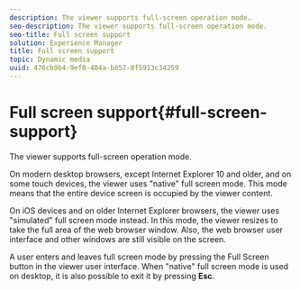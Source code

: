 ```yaml
---
description: The viewer supports full-screen operation mode.
seo-description: The viewer supports full-screen operation mode.
seo-title: Full screen support
solution: Experience Manager
title: Full screen support
topic: Dynamic media
uuid: 476cb9b4-9ef0-404a-b857-8f5913c34259
---
```


# Full screen support{#full-screen-support}

The viewer supports full-screen operation mode.

On modern desktop browsers, except Internet Explorer 10 and older, and on some touch devices, the viewer uses "native" full screen mode. This mode means that the entire device screen is occupied by the viewer content.

On iOS devices and on older Internet Explorer browsers, the viewer uses "simulated" full screen mode instead. In this mode, the viewer resizes to take the full area of the web browser window. Also, the web browser user interface and other windows are still visible on the screen.

A user enters and leaves full screen mode by pressing the Full Screen button in the viewer user interface. When "native" full screen mode is used on desktop, it is also possible to exit it by pressing **Esc**. 
